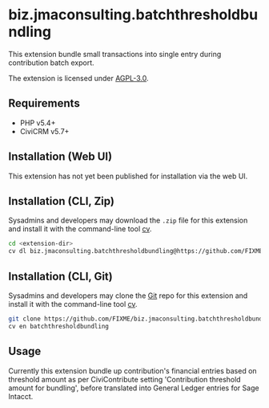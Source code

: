 # biz.jmaconsulting.batchthresholdbundling

This extension bundle small transactions into single entry during contribution batch export.

The extension is licensed under [AGPL-3.0](LICENSE.txt).

## Requirements

* PHP v5.4+
* CiviCRM v5.7+

## Installation (Web UI)

This extension has not yet been published for installation via the web UI.

## Installation (CLI, Zip)

Sysadmins and developers may download the `.zip` file for this extension and
install it with the command-line tool [cv](https://github.com/civicrm/cv).

```bash
cd <extension-dir>
cv dl biz.jmaconsulting.batchthresholdbundling@https://github.com/FIXME/biz.jmaconsulting.batchthresholdbundling/archive/master.zip
```

## Installation (CLI, Git)

Sysadmins and developers may clone the [Git](https://en.wikipedia.org/wiki/Git) repo for this extension and
install it with the command-line tool [cv](https://github.com/civicrm/cv).

```bash
git clone https://github.com/FIXME/biz.jmaconsulting.batchthresholdbundling.git
cv en batchthresholdbundling
```

## Usage

Currently this extension bundle up contribution's financial entries based on threshold amount as per CiviContribute setting 'Contribution threshold amount for bundling', before translated into General Ledger entries for Sage Intacct.
